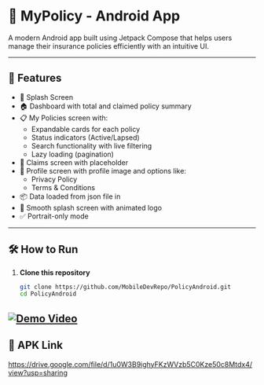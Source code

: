 # 📱 MyPolicy - Android App
 
A modern Android app built using Jetpack Compose that helps users manage their insurance policies efficiently with an intuitive UI.
 
---
 
## 🚀 Features
 
- 🔐 Splash Screen
- 🏠 Dashboard with total and claimed policy summary
- 📋 My Policies screen with:
  - Expandable cards for each policy
  - Status indicators (Active/Lapsed)
  - Search functionality with live filtering
  - Lazy loading (pagination)
- 📂 Claims screen with placeholder
- 👤 Profile screen with profile image and options like:
  - Privacy Policy
  - Terms & Conditions
- 📦 Data loaded from json file in 
- 🔄 Smooth splash screen with animated logo
- ✅ Portrait-only mode
 
---
 
## 🛠️ How to Run
 
1. **Clone this repository**  
   ```bash
   git clone https://github.com/MobileDevRepo/PolicyAndroid.git
   cd PolicyAndroid

## [![Demo Video](assets/demo_thumb.png)](https://drive.google.com/file/d/1qHMM8IbnpivE_mQDiI8tsO8xMq36iDhs/view?usp=sharing)
  
## 🚀 APK Link
   https://drive.google.com/file/d/1u0W3B9ighyFKzWVzb5C0Kze50c8Mtdx4/view?usp=sharing
 
